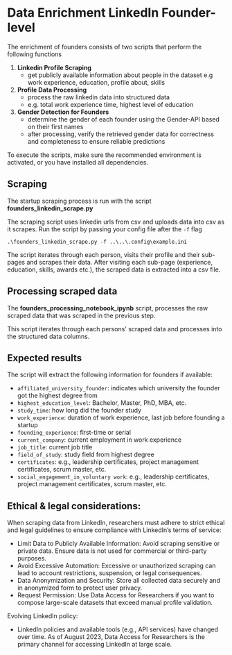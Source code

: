 # Data Enrichment LinkedIn Founder-level

The enrichment of founders consists of two scripts that perform the following functions
1. **Linkedin Profile Scraping**
   - get publicly available information about people in the dataset e.g work experience, education, profile about, skills
2. **Profile Data Processing**
   - process the raw linkedin data into structured data
   - e.g. total work experience time, highest level of education
3. **Gender Detection for Founders**
   - determine the gender of each founder using the Gender-API based on their first names
   - after processing, verify the retrieved gender data for correctness and completeness to ensure reliable predictions

To execute the scripts, make sure the recommended environment is activated, or you have installed all dependencies.


## Scraping
The startup scraping process is run with the script **founders_linkedin_scrape.py**

The scraping script uses linkedin urls from csv and uploads data into csv as it scrapes. 
Run the script by passing your config file after the `-f` flag 
````
.\founders_linkedin_scrape.py -f ..\..\.config\example.ini
````

The script iterates through each person, visits their profile and their sub-pages and scrapes their data.
After visiting each sub-page (experience, education, skills, awards etc.), the scraped data is extracted into a csv file.


## Processing scraped data
The **founders_processing_notebook_ipynb** script, processes the raw scraped data that was scraped in the previous step.

This script iterates through each persons' scraped data and processes into the structured data columns.

## Expected results
The script will extract the following information for founders if available:
- `affiliated_university_founder`: indicates which university the founder got the highest degree from
- `highest_education_level`: Bachelor, Master, PhD, MBA, etc.
- `study_time`: how long did the founder study
- `work_experience`: duration of work experience, last job before founding a startup
- `founding_experience`: first-time or serial
- `current_company`: current employment in work experience
- `job_title`: current job title
- `field_of_study`: study field from highest degree
- `certificates`: e.g., leadership certificates, project management certificates, scrum master, etc.
- `social_engagement_in_voluntary work`: e.g., leadership certificates, project management certificates, scrum master, etc.


## Ethical & legal considerations:
When scraping data from LinkedIn, researchers must adhere to strict ethical and legal guidelines to ensure compliance with LinkedIn’s terms of service:
- Limit Data to Publicly Available Information: Avoid scraping sensitive or private data. Ensure data is not used for commercial or third-party purposes.
- Avoid Excessive Automation: Excessive or unauthorized scraping can lead to account restrictions, suspension, or legal consequences.
- Data Anonymization and Security: Store all collected data securely and in anonymized form to protect user privacy.
- Request Permission: Use Data Access for Researchers if you want to compose large-scale datasets that exceed manual profile validation.

Evolving LinkedIn policy:
- LinkedIn policies and available tools (e.g., API services) have changed over time. As of August 2023, Data Access for Researchers is the primary channel for accessing LinkedIn at large scale.
